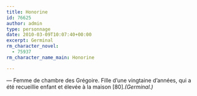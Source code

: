 ```yaml
---
title: Honorine
id: 76625
author: admin
type: personnage
date: 2010-03-09T10:07:40+00:00
excerpt: Germinal
rm_character_novel:
  - 75937
rm_character_name_main: Honorine

---
```

— Femme de chambre des Grégoire. Fille d&rsquo;une vingtaine d&rsquo;années, qui a été recueillie enfant et élevée à la maison [80]._(Germinal.)_
